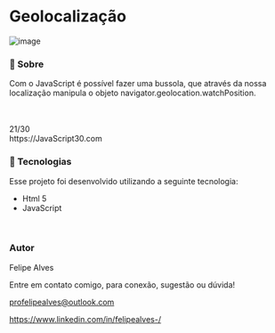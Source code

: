 # Geolocalização
![image](https://user-images.githubusercontent.com/78622458/176332974-9c0d708c-8f6a-425f-87de-68ab49a38ece.png)

### 🔖 Sobre
Com o JavaScript é possível fazer uma bussola, que através da nossa localização manipula o objeto navigator.geolocation.watchPosition.

<br/>
<br/>
21/30 <br/>
https://JavaScript30.com 

### 🚀 Tecnologias
Esse projeto foi desenvolvido utilizando a seguinte tecnologia:

+ Html 5
+ JavaScript

 <br/>
 
### Autor
Felipe Alves <br/>

Entre em contato comigo, para conexão, sugestão ou dúvida! <br/>

profelipealves@outlook.com <br/>

https://www.linkedin.com/in/felipealves-/
